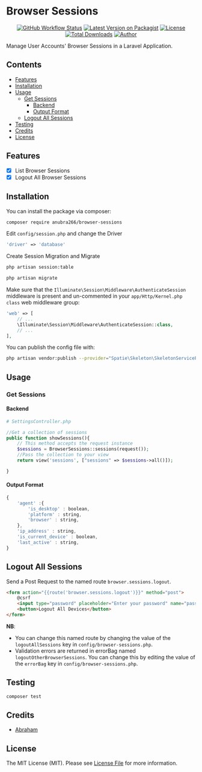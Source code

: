 # Browser Sessions

<div align="center">

[![GitHub Workflow Status](https://img.shields.io/github/workflow/status/anubra266/browser-sessions/Tests?style=for-the-badge)](https://github.com/anubra266/browser-sessions/actions?query=workflow%3ATests)
[![Latest Version on Packagist](https://img.shields.io/packagist/v/anubra266/browser-sessions.svg?style=for-the-badge&logo=packagist)](https://packagist.org/packages/anubra266/browser-sessions)
[![License](https://img.shields.io/github/license/anubra266/browser-sessions.svg?style=for-the-badge)](https://github.com/anubra266/browser-sessions/blob/master/LICENSE)
[![Total Downloads](https://img.shields.io/packagist/dt/anubra266/browser-sessions.svg?style=for-the-badge)](https://packagist.org/packages/anubra266/browser-sessions)
[![Author](https://img.shields.io/badge/author-@anubra266-blue.svg?style=for-the-badge)](https://github.com/anubra266)

</div>
Manage User Accounts' Browser Sessions in a Laravel Application.

## Contents

-   [Features](#Features)
-   [Installation](#installation)
-   [Usage](#Usage)
    -   [Get Sessions](#Get-Sessions)
        -   [Backend](#Backend)
        -   [Output Format](#Output-Format)
    -   [Logout All Sessions](#Logout-All-Sessions)
-   [Testing](#Testing)
-   [Credits](#Credits)
-   [License](#License)

## Features

-   [x] List Browser Sessions
-   [x] Logout All Browser Sessions

## Installation

You can install the package via composer:

```bash
composer require anubra266/browser-sessions
```

Edit `config/session.php` and change the Driver

```php
'driver' => 'database'
```

Create Session Migration and Migrate

```bash
php artisan session:table

php artisan migrate
```

Make sure that the `Illuminate\Session\Middleware\AuthenticateSession` middleware is present and un-commented in your `app/Http/Kernel.php class` web middleware group:

```php
'web' => [
    // ...
    \Illuminate\Session\Middleware\AuthenticateSession::class,
    // ...
],
```

You can publish the config file with:

```bash
php artisan vendor:publish --provider="Spatie\Skeleton\SkeletonServiceProvider" --tag="config"
```

## Usage

### Get Sessions

#### **Backend**

```php
# SettingsController.php

//Get a collection of sessions
public function showSessions(){
    // This method accepts the request instance
    $sessions = BrowserSessions::sessions(request());
    //Pass the collection to your view
    return view('sessions', ["sessions" => $sessions->all()]);

}
```

#### **Output Format**

```js
{
    'agent' :{
        'is_desktop' : boolean,
        'platform' : string,
        'browser' : string,
    },
    'ip_address' : string,
    'is_current_device' : boolean,
    'last_active' : string,
}
```

## Logout All Sessions

Send a Post Request to the named route `browser.sessions.logout`.

```html
<form action="{{route('browser.sessions.logout')}}" method="post">
    @csrf
    <input type="password" placeholder="Enter your password" name="password" />
    <button>Logout All Devices</button>
</form>
```

**NB**:

-   You can change this named route by changing the value of the `logoutAllSessions` key in `config/browser-sessions.php`.
-   Validation errors are returned in errorBag named `logoutOtherBrowserSessions`. You can change this by editing the value of the `errorBag` key in `config/browser-sessions.php`.

## Testing

```bash
composer test
```

## Credits

-   [Abraham](https://github.com/Abraham)

## License

The MIT License (MIT). Please see [License File](LICENSE.md) for more information.
